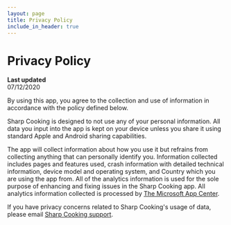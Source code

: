 ```yaml
---
layout: page
title: Privacy Policy
include_in_header: true
---
```


# Privacy Policy

**Last updated**  
07/12/2020

By using this app, you agree to the collection and use of information in accordance with the policy defined below.

Sharp Cooking is designed to not use any of your personal information. All data you input into the app is kept on your device unless you share it using standard Apple and Android sharing capabilities.

The app will collect information about how you use it but refrains from collecting anything that can personally identify you. Information collected includes pages and features used, crash information with detailed technical information, device model and operating system, and Country which you are using the app from. All of the analytics information is used for the sole purpose of enhancing and fixing issues in the Sharp Cooking app. All analytics information collected is processed by [The Microsoft App Center](https://appcenter.ms).

If you have privacy concerns related to Sharp Cooking's usage of data, please email [Sharp Cooking support](mailto:lpains.wp@gmail.com).